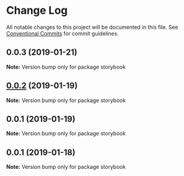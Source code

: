 # Change Log

All notable changes to this project will be documented in this file.
See [Conventional Commits](https://conventionalcommits.org) for commit guidelines.

## 0.0.3 (2019-01-21)

**Note:** Version bump only for package storybook





## [0.0.2](https://github.com/nathanvale/form-foundations/compare/storybook@0.0.1...storybook@0.0.2) (2019-01-19)

**Note:** Version bump only for package storybook





## 0.0.1 (2019-01-19)

**Note:** Version bump only for package storybook





## 0.0.1 (2019-01-18)

**Note:** Version bump only for package storybook
